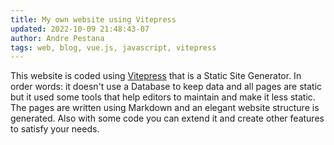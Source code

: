 ```yaml
---
title: My own website using Vitepress
updated: 2022-10-09 21:48:43-07
author: Andre Pestana
tags: web, blog, vue.js, javascript, vitepress
---
```


<!-- excerpt -->

This website is coded using [Vitepress](https://vitepress.vuejs.org/) that is a Static Site Generator. In order words: it doesn't use a Database to keep data and all pages are static but it used some tools that help editors to maintain and make it less static. The pages are written using Markdown and an elegant website structure is generated. Also with some code you can extend it and create other features to satisfy your needs.

<!-- excerpt -->
